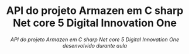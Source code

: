 <h1 align="center">API do projeto Armazen em C sharp Net core 5 Digital Innovation One</h1>
<h6 align="center">API do projeto Armazen em C sharp Net core 5 Digital Innovation One desenvolvido durante aula</h6>

